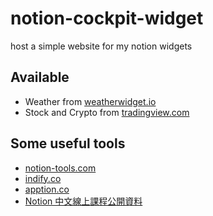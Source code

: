 # notion-cockpit-widget
host a simple website for my notion widgets

## Available
* Weather from [weatherwidget.io](https://weatherwidget.io/)
* Stock and Crypto from [tradingview.com](https://www.tradingview.com/widget/ticker/)

## Some useful tools
* [notion-tools.com](https://www.notion-tools.com)
* [indify.co](https://indify.co/)
* [apption.co](https://apption.co/)
* [Notion 中文線上課程公開資料](https://notioner.notion.site/45aadf812bee4c829b9093f15cdbbe4c?v=e6201088b56a4c929bee3088e317c859)
